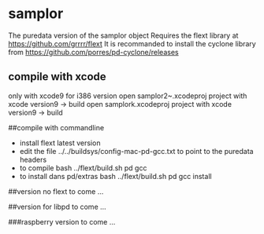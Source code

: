 # samplor
The puredata version of the samplor object
Requires the flext library at https://github.com/grrrr/flext
It is recommanded to install the cyclone library from https://github.com/porres/pd-cyclone/releases

## compile with xcode
only with xcode9 for i386 version
open samplor2~.xcodeproj project with xcode version9 -> build
open samplork.xcodeproj project with xcode version9 -> build


##compile with commandline
- install flext latest version
- edit the file ../../buildsys/config-mac-pd-gcc.txt to point to the puredata headers	
- to compile bash ../flext/build.sh pd gcc
- to install dans pd/extras bash ../flext/build.sh pd gcc install

##version no flext
to come ...

##version for libpd
to come ...

###raspberry version
to come ...
